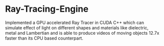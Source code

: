 # Ray-Tracing-Engine
Implemented a GPU accelerated Ray Tracer in CUDA C++ which can simulate effect of light on different shapes and materials like dielectric, metal and Lambertian and is able to produce videos of moving objects 12.7x faster than its CPU based counterpart.
